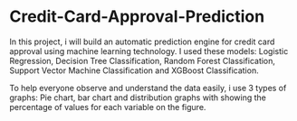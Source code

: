 # Credit-Card-Approval-Prediction
In this project, i will build an automatic prediction engine for credit card approval using machine learning technology. I used these models: Logistic Regression, Decision Tree Classification, Random Forest Classification, Support Vector Machine Classification and XGBoost Classification.

To help everyone observe and understand the data easily, i use 3 types of graphs: Pie chart, bar chart and distribution graphs with showing the percentage of values for each variable on the figure. 
